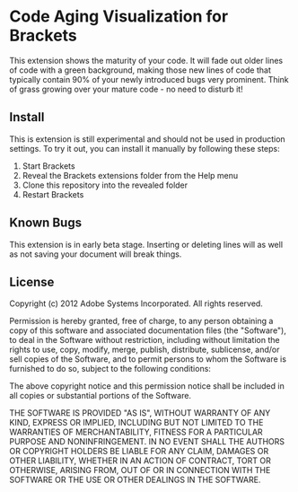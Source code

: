 # Code Aging Visualization for Brackets

This extension shows the maturity of your code. It will fade out older lines of code
with a green background, making those new lines of code that typically contain 90% of
your newly introduced bugs very prominent. Think of grass growing over your mature code -
no need to disturb it!

## Install

This is extension is still experimental and should not be used in production settings. To try it out, you can install it manually by following these steps:

1. Start Brackets
2. Reveal the Brackets extensions folder from the Help menu
3. Clone this repository into the revealed folder
4. Restart Brackets

## Known Bugs

This extension is in early beta stage. Inserting or deleting lines will as well as not saving your document will break things.

## License

Copyright (c) 2012 Adobe Systems Incorporated. All rights reserved.
 
Permission is hereby granted, free of charge, to any person obtaining a copy of this software and associated documentation files (the "Software"), to deal in the Software without restriction, including without limitation the rights to use, copy, modify, merge, publish, distribute, sublicense, and/or sell copies of the Software, and to permit persons to whom the Software is furnished to do so, subject to the following conditions:
 
The above copyright notice and this permission notice shall be included in all copies or substantial portions of the Software.
 
THE SOFTWARE IS PROVIDED "AS IS", WITHOUT WARRANTY OF ANY KIND, EXPRESS OR IMPLIED, INCLUDING BUT NOT LIMITED TO THE WARRANTIES OF MERCHANTABILITY, FITNESS FOR A PARTICULAR PURPOSE AND NONINFRINGEMENT. IN NO EVENT SHALL THE AUTHORS OR COPYRIGHT HOLDERS BE LIABLE FOR ANY CLAIM, DAMAGES OR OTHER LIABILITY, WHETHER IN AN ACTION OF CONTRACT, TORT OR OTHERWISE, ARISING FROM, OUT OF OR IN CONNECTION WITH THE SOFTWARE OR THE USE OR OTHER DEALINGS IN THE SOFTWARE.
